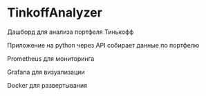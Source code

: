 # TinkoffAnalyzer
Дашборд для анализа портфеля Тинькофф

Приложение на python через API собирает данные по портфелю

Prometheus для мониторинга

Grafana для визуализации

Docker для развертывания
